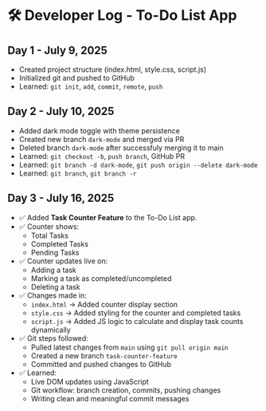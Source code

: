 # 🛠️ Developer Log - To-Do List App

## Day 1 - July 9, 2025
- Created project structure (index.html, style.css, script.js)
- Initialized git and pushed to GitHub
- Learned: `git init`, `add`, `commit`, `remote`, `push`

## Day 2 - July 10, 2025
- Added dark mode toggle with theme persistence
- Created new branch `dark-mode` and merged via PR
- Deleted branch `dark-mode` after successfuly merging it to main
- Learned: `git checkout -b`, `push branch`, GitHub PR
- Learned: `git branch -d dark-mode`, `git push origin --delete dark-mode`
- Learned: `git branch`, `git branch -r`

## Day 3 - July 16, 2025
- ✅ Added **Task Counter Feature** to the To-Do List app.
- ✅ Counter shows:
    - Total Tasks
    - Completed Tasks
    - Pending Tasks
- ✅ Counter updates live on:
    - Adding a task
    - Marking a task as completed/uncompleted
    - Deleting a task
- ✅ Changes made in:
    - `index.html` → Added counter display section
    - `style.css` → Added styling for the counter and completed tasks
    - `script.js` → Added JS logic to calculate and display task counts dynamically
- ✅ Git steps followed:
    - Pulled latest changes from `main` using `git pull origin main`
    - Created a new branch `task-counter-feature`
    - Committed and pushed changes to GitHub
- ✅ Learned:
    - Live DOM updates using JavaScript
    - Git workflow: branch creation, commits, pushing changes
    - Writing clean and meaningful commit messages
